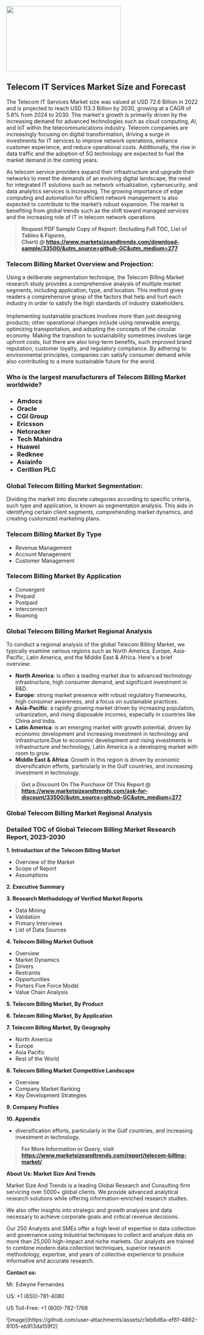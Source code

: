<p><img class="alignnone size-medium wp-image-20088" src="https://ffe5etoiles.com/wp-content/uploads/2024/12/MST1-300x171.png" alt="" width="300" height="171" /></p><h2>Telecom IT Services Market Size and Forecast</h2><p>The Telecom IT Services Market size was valued at USD 72.6 Billion in 2022 and is projected to reach USD 113.3 Billion by 2030, growing at a CAGR of 5.8% from 2024 to 2030. The market's growth is primarily driven by the increasing demand for advanced technologies such as cloud computing, AI, and IoT within the telecommunications industry. Telecom companies are increasingly focusing on digital transformation, driving a surge in investments for IT services to improve network operations, enhance customer experience, and reduce operational costs. Additionally, the rise in data traffic and the adoption of 5G technology are expected to fuel the market demand in the coming years.</p><p>As telecom service providers expand their infrastructure and upgrade their networks to meet the demands of an evolving digital landscape, the need for integrated IT solutions such as network virtualization, cybersecurity, and data analytics services is increasing. The growing importance of edge computing and automation for efficient network management is also expected to contribute to the market’s robust expansion. The market is benefiting from global trends such as the shift toward managed services and the increasing role of IT in telecom network operations.</p></p><blockquote id="" class=""><strong>Request PDF Sample Copy of Report: (Including Full TOC, List of Tables &amp; Figures, Chart)&nbsp;@&nbsp;<strong><a href="https://www.marketsizeandtrends.com/download-sample/33500/&utm_source=github-GC&utm_medium=277" target="_blank">https://www.marketsizeandtrends.com/download-sample/33500/&utm_source=github-GC&utm_medium=277</a></strong></strong></blockquote><h3 id="" class="">Telecom Billing Market&nbsp;Overview and Projection:</h3><p id="" class="">Using a deliberate segmentation technique, the Telecom Billing Market research study provides a comprehensive analysis of multiple market segments, including application, type, and location. This method gives readers a comprehensive grasp of the factors that help and hurt each industry in order to satisfy the high standards of industry stakeholders. <br /> <br />Implementing sustainable practices involves more than just designing products; other operational changes include using renewable energy, optimizing transportation, and adopting the concepts of the circular economy. Making the transition to sustainability sometimes involves large upfront costs, but there are also long-term benefits, such improved brand reputation, customer loyalty, and regulatory compliance. By adhering to environmental principles, companies can satisfy consumer demand while also contributing to a more sustainable future for the world.</p><h3 id="" class="">Who is the largest manufacturers of&nbsp;Telecom Billing Market worldwide?</h3><h3 class=""><p><ul><li>Amdocs </li><li> Oracle </li><li> CGI Group </li><li> Ericsson </li><li> Netcracker </li><li> Tech Mahindra </li><li> Huawei </li><li> Redknee </li><li> Asiainfo </li><li> Cerillion PLC</li></ul></p></h3><h3 id="" class="">Global&nbsp;Telecom Billing Market Segmentation:</h3><p id="" class="">Dividing the market into discrete categories according to specific criteria, such type and application, is known as segmentation analysis. This aids in identifying certain client segments, comprehending market dynamics, and creating customized marketing plans.</p><h3 id="" class="">Telecom Billing Market&nbsp;By Type</h3><p><p><ul><li>Revenue Management </li><li> Account Management </li><li> Customer Management</p></li></ul></p></p><h3 id="" class="">Telecom Billing Market&nbsp;By Application</h3><p class=""><p><ul><li>Convergent </li><li> Prepaid </li><li> Postpaid </li><li> Interconnect </li><li> Roaming</li></ul></p></p><h3 id="" class="">Global Telecom Billing Market Regional Analysis</h3><p id="" class="">To conduct a regional analysis of the global Telecom Billing Market, we typically examine various regions such as North America, Europe, Asia-Pacific, Latin America, and the Middle East &amp; Africa. Here's a brief overview:</p><ul><li><strong>North America</strong>: is often a leading market due to advanced technology infrastructure, high consumer demand, and significant investment in R&amp;D.</li><li><strong>Europe</strong>: strong market presence with robust regulatory frameworks, high consumer awareness, and a focus on sustainable practices.</li><li><strong>Asia-Pacific</strong>: a rapidly growing market driven by increasing population, urbanization, and rising disposable incomes, especially in countries like China and India.</li><li><strong>Latin America</strong>: is an emerging market with growth potential, driven by economic development and increasing investment in technology and infrastructure.Due to economic development and rising investments in infrastructure and technology, Latin America is a developing market with room to grow.</li><li><strong>Middle East &amp; Africa</strong>: Growth in this region is driven by economic diversification efforts, particularly in the Gulf countries, and increasing investment in technology.</li></ul><blockquote id="" class=""><strong>Get a Discount On The Purchase Of This Report @ <strong><a href="https://www.marketsizeandtrends.com/ask-for-discount/33500/&utm_source=github-GC&utm_medium=277" target="_blank">https://www.marketsizeandtrends.com/ask-for-discount/33500/&utm_source=github-GC&utm_medium=277</a></strong></strong></blockquote><h3 id="" class="">Global Telecom Billing Market Regional Analysis</h3><h3 id="" class="">Detailed TOC of Global Telecom Billing Market Research Report, 2023-2030</h3><p id="" class=""><strong>1. Introduction of the Telecom Billing Market</strong></p><ul><li>Overview of the Market</li><li>Scope of Report</li><li>Assumptions</li></ul><p id="" class=""><strong>2. Executive Summary</strong></p><p id="" class=""><strong>3. Research Methodology of Verified Market Reports</strong></p><ul><li>Data Mining</li><li>Validation</li><li>Primary Interviews</li><li>List of Data Sources</li></ul><p id="" class=""><strong>4. Telecom Billing Market Outlook</strong></p><ul><li>Overview</li><li>Market Dynamics</li><li>Drivers</li><li>Restraints</li><li>Opportunities</li><li>Porters Five Force Model</li><li>Value Chain Analysis</li></ul><p id="" class=""><strong>5. Telecom Billing Market, By Product</strong></p><p id="" class=""><strong>6. Telecom Billing Market, By Application</strong></p><p id="" class=""><strong>7. Telecom Billing Market, By Geography</strong></p><ul><li>North America</li><li>Europe</li><li>Asia Pacific</li><li>Rest of the World</li></ul><p id="" class=""><strong>8. Telecom Billing Market Competitive Landscape</strong></p><ul><li>Overview</li><li>Company Market Ranking</li><li>Key Development Strategies</li></ul><p id="" class=""><strong>9. Company Profiles</strong></p><p id="" class=""><strong>10. Appendix</strong></p><ul><li>diversification efforts, particularly in the Gulf countries, and increasing investment in technology.</li></ul><blockquote id="" class=""><strong>For More Information or Query, visit <strong><strong><a href="https://www.marketsizeandtrends.com/report/telecom-billing-market/" target="_blank">https://www.marketsizeandtrends.com/report/telecom-billing-market/</a></strong></strong></strong></blockquote><p id="" class=""><strong>About Us: Market Size And Trends</strong></p><p id="" class="">Market Size And Trends is a leading Global Research and Consulting firm servicing over 5000+ global clients. We provide advanced analytical research solutions while offering information-enriched research studies.</p><p id="" class="">We also offer insights into strategic and growth analyses and data necessary to achieve corporate goals and critical revenue decisions.</p><p id="" class="">Our 250 Analysts and SMEs offer a high level of expertise in data collection and governance using industrial techniques to collect and analyze data on more than 25,000 high-impact and niche markets. Our analysts are trained to combine modern data collection techniques, superior research methodology, expertise, and years of collective experience to produce informative and accurate research.</p><p id="" class=""><strong>Contact us:</strong></p><p id="" class="">Mr. Edwyne Fernandes</p><p id="" class="">US: +1 (650)-781-4080</p><p id="" class="">US Toll-Free: +1 (800)-782-1768</p>
![image](https://github.com/user-attachments/assets/c1eb6d6a-ef61-4862-8105-eb913da159f2)
